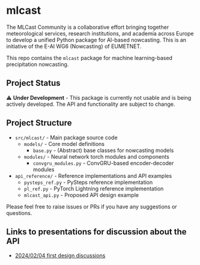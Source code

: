 # mlcast


The MLCast Community is a collaborative effort bringing together meteorological services, research institutions, and academia across Europe to develop a unified Python package for AI-based nowcasting. This is an initiative of the E-AI WG6 (Nowcasting) of EUMETNET.

This repo contains the `mlcast` package for machine learning-based precipitation nowcasting.

## Project Status

⚠️ **Under Development** - This package is currently not usable and is being actively developed. The API and functionality are subject to change.

## Project Structure

- `src/mlcast/` - Main package source code
  - `models/` - Core model definitions
    - `base.py` - (Abstract) base classes for nowcasting models
  - `modules/` - Neural network torch modules and components
    - `convgru_modules.py` - ConvGRU-based encoder-decoder modules
- `api_reference/` - Reference implementations and API examples
  - `pysteps_ref.py` - PySteps reference implementation
  - `pl_ref.py` - PyTorch Lightning reference implementation  
  - `mlcast_api.py` - Proposed API design example

Please feel free to raise issues or PRs if you have any suggestions or questions.

## Links to presentations for discussion about the API

- [2024/02/04 first design discussions](https://docs.google.com/presentation/d/1oWmnyxOfUMWgeQi0XyX4fX9YDMX1vl6h/edit?usp=drive_link&rtpof=true&sd=true)